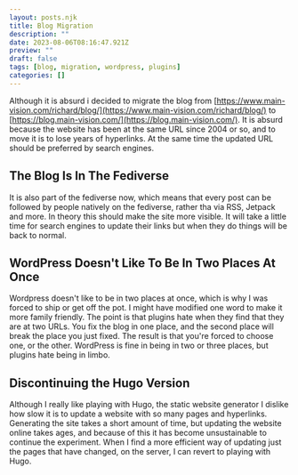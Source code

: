 ```yaml
---
layout: posts.njk
title: Blog Migration
description: ""
date: 2023-08-06T08:16:47.921Z
preview: ""
draft: false
tags: [blog, migration, wordpress, plugins]
categories: []
---
```


Although it is absurd i decided to migrate the blog from [https://www.main-vision.com/richard/blog/](https://www.main-vision.com/richard/blog/) to [https://blog.main-vision.com/](https://blog.main-vision.com/). It is absurd because the website has been at the same URL since 2004 or so, and to move it is to lose years of hyperlinks. At the same time the updated URL should be preferred by search engines.

## The Blog Is In The Fediverse

It is also part of the fediverse now, which means that every post can be followed by people natively on the fediverse, rather tha via RSS, Jetpack and more. In theory this should make the site more visible. It will take a little time for search engines to update their links but when they do things will be back to normal.

## WordPress Doesn't Like To Be In Two Places At Once

Wordpress doesn't like to be in two places at once, which is why I was forced to ship or get off the pot. I might have modified one word to make it more family friendly. The point is that plugins hate when they find that they are at two URLs. You fix the blog in one place, and the second place will break the place you just fixed. The result is that you're forced to choose one, or the other. WordPress is fine in being in two or three places, but plugins hate being in limbo.

## Discontinuing the Hugo Version

Although I really like playing with Hugo, the static website generator I dislike how slow it is to update a website with so many pages and hyperlinks. Generating the site takes a short amount of time, but updating the website online takes ages, and because of this it has become unsustainable to continue the experiment.  When I find a more efficient way of updating just the pages that have changed, on the server, I can revert to playing with Hugo.
